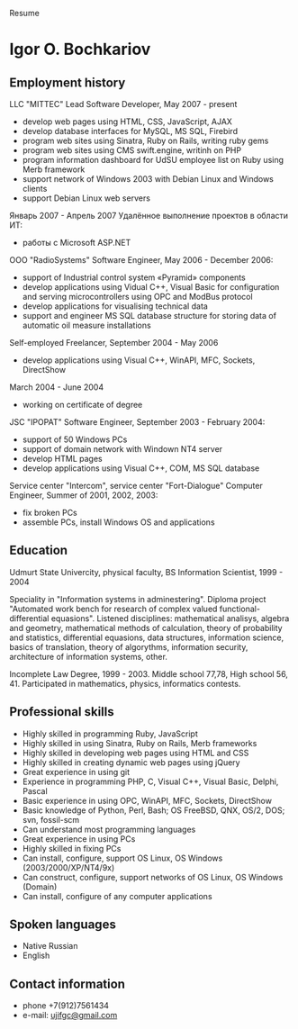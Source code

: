 Resume

Igor O. Bochkariov
==================

Employment history
------------------

LLC "MITTEC"
Lead Software Developer, May 2007 - present
 - develop web pages using HTML, CSS, JavaScript, AJAX
 - develop database interfaces for MySQL, MS SQL, Firebird
 - program web sites using Sinatra, Ruby on Rails, writing ruby gems
 - program web sites using CMS swift.engine, writinh on PHP
 - program information dashboard for UdSU employee list on Ruby using
   Merb framework
 - support network of Windows 2003 with Debian Linux and Windows clients
 - support Debian Linux web servers

Январь 2007 - Апрель 2007
Удалённое выполнение проектов в области ИТ:
 - работы с Microsoft ASP.NET

ООО "RadioSystems"
Software Engineer, May 2006 - December 2006:
 - support of Industrial control system «Pyramid» components
 - develop applications using Vidual C++, Visual Basic for
   configuration and serving microcontrollers using OPC and ModBus protocol
 - develop applications for visualising technical data
 - support and engineer MS SQL database structure for storing data of
   automatic oil measure installations

Self-employed
Freelancer, September 2004 - May 2006
 - develop applications using Visual C++, WinAPI, MFC, Sockets, DirectShow

March 2004 - June 2004
 - working on certificate of degree

JSC "IPOPAT"
Software Engineer, September 2003 - February 2004:
 - support of 50 Windows PCs
 - support of domain network with Windown NT4 server
 - develop HTML pages
 - develop applications using Visual C++, COM, MS SQL database

Service center "Intercom", service center "Fort-Dialogue"
Computer Engineer, Summer of 2001, 2002, 2003:
 - fix broken PCs
 - assemble PCs, install Windows OS and applications

Education
---------

Udmurt State Univercity, physical faculty,
BS Information Scientist, 1999 - 2004

Speciality in "Information systems in adminestering". Diploma project
"Automated work bench for research of complex valued functional-differential equasions".
Listened disciplines: mathematical analisys, algebra and geometry, mathematical methods
of calculation, theory of probability and statistics, differential equasions,
data structures, information science, basics of translation, theory of algorythms,
information security, architecture of information systems, other.

Incomplete Law Degree, 1999 - 2003.
Middle school 77,78, High school 56, 41.
Participated in mathematics, physics, informatics contests.


Professional skills
-------------------

 - Highly skilled in programming Ruby, JavaScript
 - Highly skilled in using Sinatra, Ruby on Rails, Merb frameworks
 - Highly skilled in developing web pages using HTML and CSS
 - Highly skilled in creating dynamic web pages using jQuery
 - Great experience in using git
 - Experience in programming PHP, C, Visual C++, Visual Basic, Delphi, Pascal
 - Basic experience in using OPC, WinAPI, MFC, Sockets, DirectShow
 - Basic knowledge of Python, Perl, Bash; OS FreeBSD, QNX, OS/2, DOS; svn, fossil-scm
 - Can understand most programming languages
 - Great experience in using PCs
 - Highly skilled in fixing PCs
 - Can install, configure, support OS Linux, OS Windows (2003/2000/XP/NT4/9x)
 - Can construct, configure, support networks of OS Linux, OS Windows (Domain)
 - Can install, configure of any computer applications
 
Spoken languages
----------------

 - Native Russian
 - English

 
Contact information
-------------------

 - phone +7(912)7561434
 - e-mail: ujifgc@gmail.com

